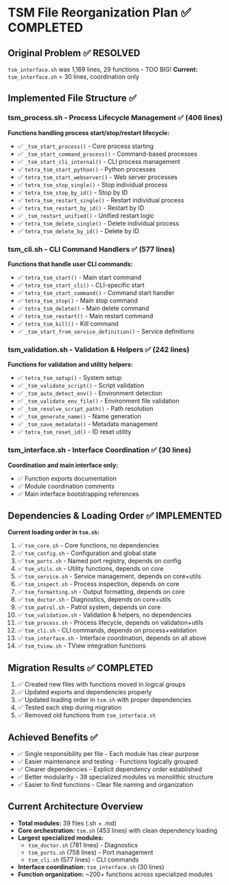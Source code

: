 # TSM File Reorganization Plan ✅ COMPLETED

## Original Problem ✅ RESOLVED
`tsm_interface.sh` was 1,169 lines, 29 functions - TOO BIG!
**Current:** `tsm_interface.sh` = 30 lines, coordination only

## Implemented File Structure ✅

### tsm_process.sh - Process Lifecycle Management ✅ (406 lines)
**Functions handling process start/stop/restart lifecycle:**
- ✅ `_tsm_start_process()` - Core process starting
- ✅ `_tsm_start_command_process()` - Command-based processes
- ✅ `_tsm_start_cli_internal()` - CLI process management
- ✅ `tetra_tsm_start_python()` - Python processes
- ✅ `tetra_tsm_start_webserver()` - Web server processes
- ✅ `tetra_tsm_stop_single()` - Stop individual process
- ✅ `tetra_tsm_stop_by_id()` - Stop by ID
- ✅ `tetra_tsm_restart_single()` - Restart individual process
- ✅ `tetra_tsm_restart_by_id()` - Restart by ID
- ✅ `_tsm_restart_unified()` - Unified restart logic
- ✅ `tetra_tsm_delete_single()` - Delete individual process
- ✅ `tetra_tsm_delete_by_id()` - Delete by ID

### tsm_cli.sh - CLI Command Handlers ✅ (577 lines)
**Functions that handle user CLI commands:**
- ✅ `tetra_tsm_start()` - Main start command
- ✅ `tetra_tsm_start_cli()` - CLI-specific start
- ✅ `tetra_tsm_start_command()` - Command start handler
- ✅ `tetra_tsm_stop()` - Main stop command
- ✅ `tetra_tsm_delete()` - Main delete command
- ✅ `tetra_tsm_restart()` - Main restart command
- ✅ `tetra_tsm_kill()` - Kill command
- ✅ `_tsm_start_from_service_definition()` - Service definitions

### tsm_validation.sh - Validation & Helpers ✅ (242 lines)
**Functions for validation and utility helpers:**
- ✅ `tetra_tsm_setup()` - System setup
- ✅ `_tsm_validate_script()` - Script validation
- ✅ `_tsm_auto_detect_env()` - Environment detection
- ✅ `_tsm_validate_env_file()` - Environment file validation
- ✅ `_tsm_resolve_script_path()` - Path resolution
- ✅ `_tsm_generate_name()` - Name generation
- ✅ `_tsm_save_metadata()` - Metadata management
- ✅ `tetra_tsm_reset_id()` - ID reset utility

### tsm_interface.sh - Interface Coordination ✅ (30 lines)
**Coordination and main interface only:**
- ✅ Function exports documentation
- ✅ Module coordination comments
- ✅ Main interface bootstrapping references

## Dependencies & Loading Order ✅ IMPLEMENTED
**Current loading order in `tsm.sh`:**
1. ✅ `tsm_core.sh` - Core functions, no dependencies
2. ✅ `tsm_config.sh` - Configuration and global state
3. ✅ `tsm_ports.sh` - Named port registry, depends on config
4. ✅ `tsm_utils.sh` - Utility functions, depends on core
5. ✅ `tsm_service.sh` - Service management, depends on core+utils
6. ✅ `tsm_inspect.sh` - Process inspection, depends on core
7. ✅ `tsm_formatting.sh` - Output formatting, depends on core
8. ✅ `tsm_doctor.sh` - Diagnostics, depends on core+utils
9. ✅ `tsm_patrol.sh` - Patrol system, depends on core
10. ✅ `tsm_validation.sh` - Validation & helpers, no dependencies
11. ✅ `tsm_process.sh` - Process lifecycle, depends on validation+utils
12. ✅ `tsm_cli.sh` - CLI commands, depends on process+validation
13. ✅ `tsm_interface.sh` - Interface coordination, depends on all above
14. ✅ `tsm_tview.sh` - TView integration functions

## Migration Results ✅ COMPLETED
1. ✅ Created new files with functions moved in logical groups
2. ✅ Updated exports and dependencies properly
3. ✅ Updated loading order in `tsm.sh` with proper dependencies
4. ✅ Tested each step during migration
5. ✅ Removed old functions from `tsm_interface.sh`

## Achieved Benefits ✅
- ✅ Single responsibility per file - Each module has clear purpose
- ✅ Easier maintenance and testing - Functions logically grouped
- ✅ Clearer dependencies - Explicit dependency order established
- ✅ Better modularity - 39 specialized modules vs monolithic structure
- ✅ Easier to find functions - Clear file naming and organization

## Current Architecture Overview
- **Total modules:** 39 files (.sh + .md)
- **Core orchestration:** `tsm.sh` (453 lines) with clean dependency loading
- **Largest specialized modules:**
  - `tsm_doctor.sh` (781 lines) - Diagnostics
  - `tsm_ports.sh` (758 lines) - Port management
  - `tsm_cli.sh` (577 lines) - CLI commands
- **Interface coordination:** `tsm_interface.sh` (30 lines)
- **Function organization:** ~200+ functions across specialized modules